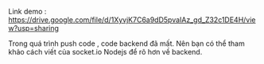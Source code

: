 Link demo : https://drive.google.com/file/d/1XyvjK7C6a9dD5pvaIAz_gd_Z32c1DE4H/view?usp=sharing

Trong quá trình push code , code backend đã mất.
Nên bạn có thể tham khảo cách viết của socket.io Nodejs để rõ hơn về backend.
